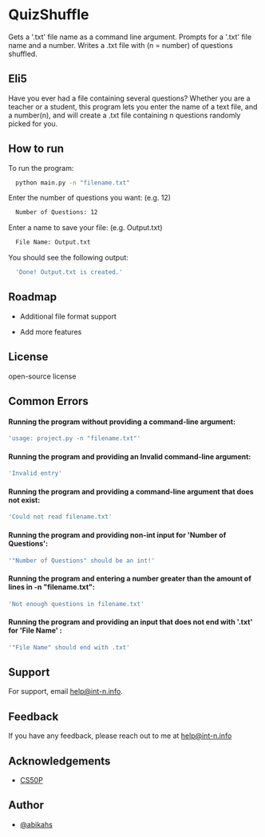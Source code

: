 
# QuizShuffle
Gets a '.txt' file name as a command line argument.
Prompts for a '.txt' file name and a number.
Writes a .txt file with (n = number) of questions shuffled.

## Eli5

Have you ever had a file containing several questions?
Whether you are a teacher or a student, this program lets you enter the name of a text file, and a number(n), and will create a .txt file containing n questions randomly picked for you.
## How to run

To run the program:
```bash
  python main.py -n "filename.txt"
```

Enter the number of questions you want: (e.g. 12)
```bash
  Number of Questions: 12
```

Enter a name to save your file: (e.g. Output.txt)
```bash
  File Name: Output.txt
```

You should see the following output:
```bash
  'Done! Output.txt is created.'
```
## Roadmap

- Additional file format support

- Add more features


## License

open-source license


## Common Errors

#### Running the program without providing a command-line argument:
```bash
'usage: project.py -n "filename.txt"'
```

#### Running the program and providing an Invalid command-line argument:
```bash
'Invalid entry'
```

#### Running the program and providing a command-line argument that does not exist:
```bash
'Could not read filename.txt'
```

#### Running the program and providing non-int input for 'Number of Questions':
```bash
'"Number of Questions" should be an int!'
```

#### Running the program and entering a number greater than the amount of lines in -n "filename.txt":
```bash
'Not enough questions in filename.txt'
```

#### Running the program and providing an input that does not end with '.txt' for 'File Name' : 
```bash
'"File Name" should end with .txt'
```
## Support

For support, email help@int-n.info.


## Feedback

If you have any feedback, please reach out to me at help@int-n.info


## Acknowledgements

 - [CS50P](https://cs50.harvard.edu/python/2022/)


## Author

- [@abikahs](https://www.github.com/abikahs)

